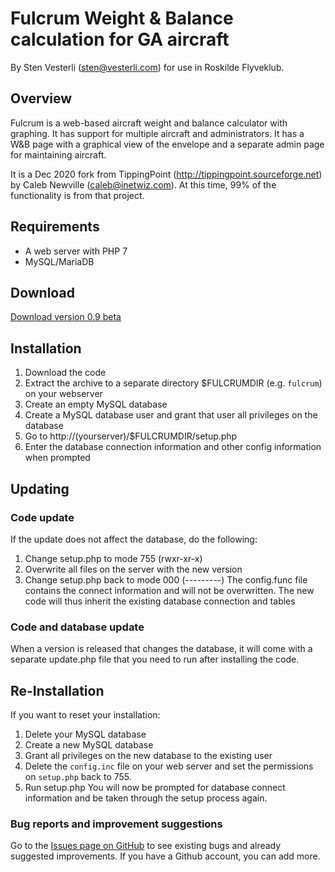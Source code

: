 # Fulcrum Weight &amp; Balance calculation for GA aircraft

By Sten Vesterli (<sten@vesterli.com>) for use in Roskilde Flyveklub.

## Overview
Fulcrum is a web-based aircraft weight and balance calculator with graphing. It has support for multiple aircraft and administrators. It has a W&B page with a graphical view of the envelope and a separate admin page for maintaining aircraft.

It is a Dec 2020 fork from TippingPoint (http://tippingpoint.sourceforge.net) by Caleb Newville (<caleb@inetwiz.com>). At this time, 99% of the functionality is from that project.

## Requirements
* A web server with PHP 7
* MySQL/MariaDB

## Download
[Download version 0.9 beta](https://github.com/vesterli/fulcrum-wb/archive/v0.9.zip)

## Installation
1. Download the code
2. Extract the archive to a separate directory $FULCRUMDIR (e.g. `fulcrum`) on your webserver
3. Create an empty MySQL database
4. Create a MySQL database user and grant that user all privileges on the database
5. Go to http://(yourserver)/$FULCRUMDIR/setup.php
6. Enter the database connection information and other config information when prompted

## Updating

### Code update
If the update does not affect the database, do the following:
1. Change setup.php to mode 755 (rwxr-xr-x)
2. Overwrite all files on the server with the new version
3. Change setup.php back to mode 000 (---------)
The config.func file contains the connect information and will not be overwritten. The new code will thus
inherit the existing database connection and tables

### Code and database update
When a version is released that changes the database, it will come with a separate update.php file that you need to run after installing the code.

## Re-Installation
If you want to reset your installation:
1. Delete your MySQL database
2. Create a new MySQL database
3. Grant all privileges on the new database to the existing user
4. Delete the `config.inc` file on your web server and set the permissions on `setup.php` back to 755.
5. Run setup.php
You will now be prompted for database connect information and be taken through the setup process again.


### Bug reports and improvement suggestions
Go to the [Issues page on GitHub](https://github.com/vesterli/fulcrum-wb/issues) to see existing bugs and already suggested improvements. If you have a Github account, you can add more.
